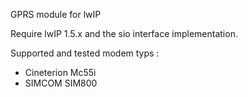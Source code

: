 GPRS module for lwIP

Require lwIP 1.5.x and the sio interface implementation.

Supported and tested modem typs :

 - Cineterion 	Mc55i
 - SIMCOM		SIM800
 

